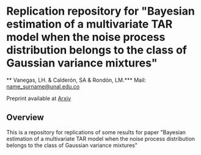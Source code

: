 # Replication repository for "Bayesian estimation of a multivariate TAR model when the noise process distribution belongs to the class of Gaussian variance mixtures"

** Vanegas, LH. & Calderón, SA & Rondón, LM.***
Mail: <name_surname@unal.edu.co>


Preprint available at
[Arxiv](https://www.arxiv.org/pdf/2503.04593)



## Overview

This is a repository for  replications of some results for paper "Bayesian estimation of a multivariate TAR model when the noise process distribution belongs to the class of Gaussian variance mixtures"
